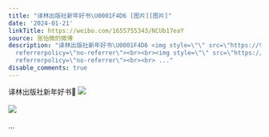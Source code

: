 ```yaml
---
title: "译林出版社新年好书\U0001F4D6 [图片][图片]"
date: '2024-01-21'
linkTitle: https://weibo.com/1655755343/NCUb17eaY
source: 张怡微的微博
description: "译林出版社新年好书\U0001F4D6 <img style=\"\" src=\"https://tvax2.sinaimg.cn/large/62b0d24fly1hm1jk0wf0xj21400u0wq1.jpg\"
  referrerpolicy=\"no-referrer\"><br><br><img style=\"\" src=\"https://tvax2.sinaimg.cn/large/62b0d24fly1hm1jk0lbcnj20u0140ds2.jpg\"
  referrerpolicy=\"no-referrer\"><br><br> ..."
disable_comments: true
---
```

译林出版社新年好书📖 <img style="" src="https://tvax2.sinaimg.cn/large/62b0d24fly1hm1jk0wf0xj21400u0wq1.jpg" referrerpolicy="no-referrer"><br><br><img style="" src="https://tvax2.sinaimg.cn/large/62b0d24fly1hm1jk0lbcnj20u0140ds2.jpg" referrerpolicy="no-referrer"><br><br> ...